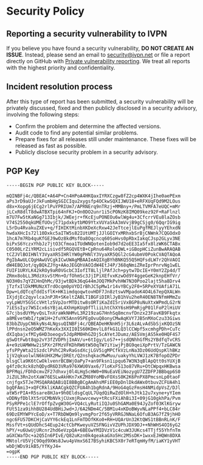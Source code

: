 # Security Policy

## Reporting a security vulnerability to IVPN

If you believe you have found a security vulnerability, **DO NOT CREATE AN ISSUE**. Instead, please send an email to security@ivpn.net or file a report directly on GitHub with [Private vulnerability reporting](https://docs.github.com/en/code-security/security-advisories/guidance-on-reporting-and-writing/privately-reporting-a-security-vulnerability). We treat all reports with the highest priority and confidentiality.

## Incident resolution process

After this type of report has been submitted, a security vulnerability will be privately discussed, fixed and then publicly disclosed in a security advisory, involving the following steps:

* Confirm the problem and determine the affected versions.   
* Audit code to find any potential similar problems.  
* Prepare fixes for all releases still under maintenance. These fixes will be released as fast as possible.  
* Publicly disclose security problem in a security advisory.

## PGP Key

```
-----BEGIN PGP PUBLIC KEY BLOCK-----

mQINBFj4c/QBEAC+A64P+Cn4HPoA4HKQaxIYRXCzgw8fZ2cp4WXK4jIhe0aePExm
aPs3rD9aUJrJkFumbHgSGICIqu2xygsfp4OCkwSQXIJWU18+eRFXUqFQd9M2LOus
d8x+Xopg6jECg2rlPuYPRIUm7/APRNErq9nTRzj+MMBny+/PmLTVMFA7eUQC+mMr
jLCxR8dlT8dwATBXTpi64nFKJ+On0DO2unr1i5cPONzK8IMQ09kez92F+RaFlnzl
m7U7Fw5tKaNGg713Ibjk/JWEejr+fKcEjuPONEOu6wlWg4u+3CfcrrVEu8laZOsb
V74S2550qkUMEfUOvjC71pdxkytbMO9YtxVUYaSkA3mVvjB9gCSjg0/6QqrIG9ig
L5rDu4RvakuZXEv+q/fIHIKtMinbXKDeXcRxw42JeTtcejlEuPgfMEJlyyYEhxdN
hwdaXHcIs72l10Dxkc5aITW5s82IUtUMTjJJlGOIYxMRhxbSrBjCNWnk7CQGOdxO
1hcA7m7Rb4quKfGEJ9wOz8kdMsfOa8Oqcncq60SoHvs0pRbxIakqCJsp2GLyv3NE
biPxS6YczxYhbJz7jtO3Cfmoa1TUdWNQotenIob9d7d2oEE3Ia5fx8lzWK6CTABx
C0500LrZiYRM2cLisivdf5RGQVEtB+CpRnu64RoleQWL+iGBopHCiZunBwARAQAB
tCZJVlBOIHNlY3VyaXR5IHRlYW0gPHNlY3VyaXR5QGl2cG4ubmV0PokCVAQTAQoA
PgIbAwULCQgHAwUVCgkICwUWAgMBAAIeAQIXgBYhBNKQ55Q5HQFsdLW7r2QhVAOI
dW4EBQJot/qyBQkZJYg+AAoJEGQhVAOIdW4EtJ4P/368qNmiZReIprPnrvNg1wEL
FUIF1URYLK42kROy9aR0VGcbC3IofIT8LljlPAfJch+pytw7DcIE+Y0mY2Zp4d/T
ZRmx8obLL3MdzXsvStMn+O/fOhmSc3JjIPiXEfvxKzwOd9Y4ggeGeK2knpEHfVr/
NO3H0s7qYZCHnQhMc/93jwtBDk36qG44mJOQ7MkPvhHW7N30Poo2lajt5ha8Drv4
jTzfxIlDkMMUNzXTrdOcqm0pVYDIrBhJC5pMw1r14vYBCy2F0+5RPeXYUAfiA71L
Dpw+LdQTcqTddIsflK+HK1imdqoqwtovHDF7Jn8ztswVMpadoK4O4L67epQXALWn
IXjdjEc2qyvlcaJnPJR+SKeltZABLT1BGFiDIRlJyB1hVu2heR40EN8TNfmHMmZu
vyLpWUY5GSCcVHtlz5Vp2orMTDitw8sORTiKaZdI5riVxBGP8uNuXtxWPmdLG2rN
7iESsIyz7WSIcx6sYBjaL4XhHpKUq0fTliiLhtChXY6sH9PmRjgP01lFoP2lHiUV
G7cjbsdUYMyvQsLTnXraWkNHMvL3R219zaG7HnhSq8mcnvfDnzx23FavKB9Fkqtx
a8MEvetWbI/tpW1H+2fuYK5Ann95PEgOvuQ8onyCMwAqKVY7JB5nMXoCzu33Giws
83bbZUypCN6kyNs4LNgsuQINBFj4c/QBEADeHKNnH5jr3L6zALvAdSbSjxKQOzSN
lPPdnsn2eO5WMZ7hKeXx3XXII0IS60KDmvlL8fkG1LQ3lCCWpf5xcmhgPDh+CuTc
dXIqbajxfMIy6HD3oeogv5JdpRM0HhGZOj5cAYetJDumz/AESVmjAS5ke0HQF4S7
gSwDtFwbt8qp2vY3fZVDPhjImAV/u+6tIgy/LoS7++jsdQNhhGfMs2YBdfqTvCRS
A+e9zUAMWHw2iSPXr2FMzVFKDhRW6tW50qTW7iYiwjPjBG9qeiXpPrtV/TzGAWCN
yfsPPyWta21SzdclPVhC2RvRaGsdXcjLGV5igMPCfkVzLnNa3Dz06UdQspKlhBKz
1jV2qkuolwlN6kUHX2MwjDREt/Q2nshqkacMwMuu/uakyYhLVWJ1zK7BfopOZPDr
blsgCla9K6tCwOklvenrBCBWjOaPy7+an9Fksn1ipqu67W3N3qBlApQtt0sYUXjB
g4fz0cXck8zhQDydR6D3VRa976XWU0Vax6/7loKxFS13o87VRu+OtCWpqxHKBwsa
BPFMqi/FDhDcmvZF27dhxvj0l4LHg5cHW0+0NuEaVEiNozygU7ZZDFPJBBbqp6S0
JiZUL3Rn2otXaW76ESLwAkHKn7xKZM80YoMBvFOXsS0K2K6PnPX8PmcsnLp0taoF
cnjfgx5TJe7MSQARAQABiQI8BBgBCgAmAhsMFiEE0pDnlDkdAWx0tbuvZCFUA4h1
bgQFAmi3+xQFCRkliKAACgkQZCFUA4h1bgRdnA/9HoG4qGzFmsH4NMidpVsZ/DJl
atW5rPIA+R5sare8HJa+9h0EldsgCqUL7UqdQiRwZdOlH+hJtk12u7xyne+yYIem
vDDNyfDblXt5rUCMbNVkjCUxmjRuwvcewy+tRcsFXiAhBi3I+09jG10gkhPa/Pvm
PSyRPPe1clE7rOffpZvgW30G+VQ4cLyRutiIQJu0ShGAMa0E94JyZof03KlKGryw
FUt51za9ihhBU284UdBHiJwd+J/6A2NDm4C/5BM1u4xKDoBWyvNLaPPf4+bLC84r
69DzEMYWPYcEoD/x+T7RbDWQm9lyvmgPor2f65yVRRGJNNaL6OfuB3AG7fZ9jhHO
ngc6FU57DKCHjCaVYY6ckEq1LnFmTDOfKKo0+RH+UQArUn32KtQWS1tBBnRLnK/F
MssfVt+sQUdDhcS4Eup24ctCbPKweyuVZSFNGivVZUPhJDX9DJ++NhWHS4OI6yG2
hPY/+u6UwUjURcnr2hd6eVzpQA+6BEGwYMIDVzV1c4cuW3JUKcs4TTjf55YhfnTm
aGXCWafDc+a2Q5In6PIvE/Q82uKzn0k4geakaGXo5Hc2MSsDK+1wxxEJHQWn8DXA
MNtolrU5VjC9Oqd9XWs8Jwu4pVmxS6I7BSyhiKBC5X0r7eRTqmHyfM/iaKY1yVHT
wbDjWDs9ikB5/YfKyJ4=
=ogpK
-----END PGP PUBLIC KEY BLOCK-----
```
